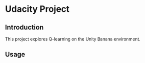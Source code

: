 # Udacity Project

## Introduction

This project explores Q-learning on the Unity Banana environment.

## Usage

